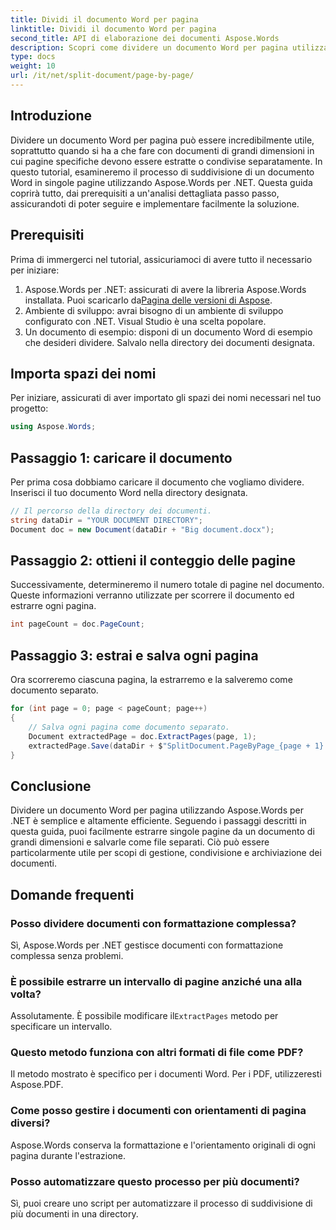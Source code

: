 ```yaml
---
title: Dividi il documento Word per pagina
linktitle: Dividi il documento Word per pagina
second_title: API di elaborazione dei documenti Aspose.Words
description: Scopri come dividere un documento Word per pagina utilizzando Aspose.Words per .NET con questa guida dettagliata passo passo. Perfetto per gestire in modo efficiente documenti di grandi dimensioni.
type: docs
weight: 10
url: /it/net/split-document/page-by-page/
---
```

## Introduzione

Dividere un documento Word per pagina può essere incredibilmente utile, soprattutto quando si ha a che fare con documenti di grandi dimensioni in cui pagine specifiche devono essere estratte o condivise separatamente. In questo tutorial, esamineremo il processo di suddivisione di un documento Word in singole pagine utilizzando Aspose.Words per .NET. Questa guida coprirà tutto, dai prerequisiti a un'analisi dettagliata passo passo, assicurandoti di poter seguire e implementare facilmente la soluzione.

## Prerequisiti

Prima di immergerci nel tutorial, assicuriamoci di avere tutto il necessario per iniziare:

1. Aspose.Words per .NET: assicurati di avere la libreria Aspose.Words installata. Puoi scaricarlo da[Pagina delle versioni di Aspose](https://releases.aspose.com/words/net/).
2. Ambiente di sviluppo: avrai bisogno di un ambiente di sviluppo configurato con .NET. Visual Studio è una scelta popolare.
3. Un documento di esempio: disponi di un documento Word di esempio che desideri dividere. Salvalo nella directory dei documenti designata.

## Importa spazi dei nomi

Per iniziare, assicurati di aver importato gli spazi dei nomi necessari nel tuo progetto:

```csharp
using Aspose.Words;
```

## Passaggio 1: caricare il documento

Per prima cosa dobbiamo caricare il documento che vogliamo dividere. Inserisci il tuo documento Word nella directory designata.

```csharp
// Il percorso della directory dei documenti.
string dataDir = "YOUR DOCUMENT DIRECTORY";
Document doc = new Document(dataDir + "Big document.docx");
```

## Passaggio 2: ottieni il conteggio delle pagine

Successivamente, determineremo il numero totale di pagine nel documento. Queste informazioni verranno utilizzate per scorrere il documento ed estrarre ogni pagina.

```csharp
int pageCount = doc.PageCount;
```

## Passaggio 3: estrai e salva ogni pagina

Ora scorreremo ciascuna pagina, la estrarremo e la salveremo come documento separato.

```csharp
for (int page = 0; page < pageCount; page++)
{
    // Salva ogni pagina come documento separato.
    Document extractedPage = doc.ExtractPages(page, 1);
    extractedPage.Save(dataDir + $"SplitDocument.PageByPage_{page + 1}.docx");
}
```

## Conclusione

Dividere un documento Word per pagina utilizzando Aspose.Words per .NET è semplice e altamente efficiente. Seguendo i passaggi descritti in questa guida, puoi facilmente estrarre singole pagine da un documento di grandi dimensioni e salvarle come file separati. Ciò può essere particolarmente utile per scopi di gestione, condivisione e archiviazione dei documenti.

## Domande frequenti

### Posso dividere documenti con formattazione complessa?
Sì, Aspose.Words per .NET gestisce documenti con formattazione complessa senza problemi.

### È possibile estrarre un intervallo di pagine anziché una alla volta?
 Assolutamente. È possibile modificare il`ExtractPages` metodo per specificare un intervallo.

### Questo metodo funziona con altri formati di file come PDF?
Il metodo mostrato è specifico per i documenti Word. Per i PDF, utilizzeresti Aspose.PDF.

### Come posso gestire i documenti con orientamenti di pagina diversi?
Aspose.Words conserva la formattazione e l'orientamento originali di ogni pagina durante l'estrazione.

### Posso automatizzare questo processo per più documenti?
Sì, puoi creare uno script per automatizzare il processo di suddivisione di più documenti in una directory.